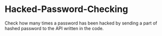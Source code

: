 # Hacked-Password-Checking
Check how many times a password has been hacked by sending a part of hashed password to the API written in the code.
